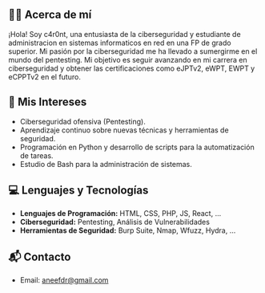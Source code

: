 ## 🧑‍🎓 Acerca de mí

¡Hola! Soy c4r0nt, una entusiasta de la ciberseguridad y estudiante de administracion en sistemas informaticos en red en una FP de grado superior. Mi pasión por la ciberseguridad me ha llevado a sumergirme en el mundo del pentesting. Mi objetivo es seguir avanzando en mi carrera en ciberseguridad y obtener las certificaciones como eJPTv2, eWPT, EWPT y eCPPTv2 en el futuro.

## 🎯 Mis Intereses

- Ciberseguridad ofensiva (Pentesting).
- Aprendizaje continuo sobre nuevas técnicas y herramientas de seguridad.
- Programación en Python y desarrollo de scripts para la automatización de tareas.
- Estudio de Bash para la administración de sistemas.

## 💻 Lenguajes y Tecnologías

- **Lenguajes de Programación:** HTML, CSS, PHP, JS, React, ...
- **Ciberseguridad:** Pentesting, Análisis de Vulnerabilidades
- **Herramientas de Seguridad:** Burp Suite, Nmap, Wfuzz, Hydra, ...

## 📬 Contacto

- Email: aneefdr@gmail.com
